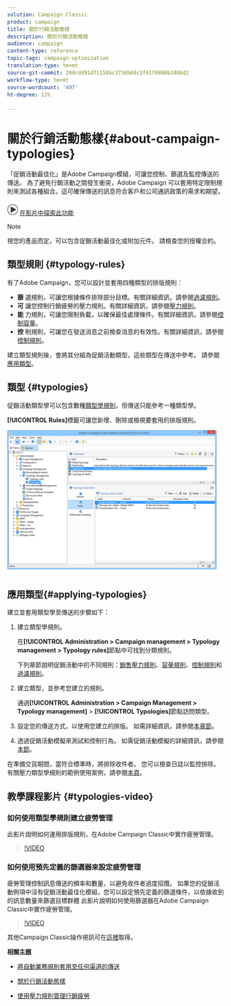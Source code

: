 ```yaml
---
solution: Campaign Classic
product: campaign
title: 關於行銷活動態樣
description: 關於行銷活動態樣
audience: campaign
content-type: reference
topic-tags: campaign-optimization
translation-type: tm+mt
source-git-commit: 20dcdd91d71158bc373db68c3f61f6808b240bd2
workflow-type: tm+mt
source-wordcount: '497'
ht-degree: 12%

---
```



# 關於行銷活動態樣{#about-campaign-typologies}

「促銷活動最佳化」是Adobe Campaign模組，可讓您控制、篩選及監控傳送的傳送。 為了避免行銷活動之間發生衝突，Adobe Campaign 可以套用特定限制規則來測試各種組合。這可確保傳送的訊息符合客戶和公司通訊政策的需求和期望。

![](assets/do-not-localize/how-to-video.png) [在影片中探索此功能](#typologies-video)

>[!NOTE]
>
>視您的產品而定，可以包含促銷活動最佳化或附加元件。 請檢查您的授權合約。

## 類型規則 {#typology-rules}

有了Adobe Campaign，您可以設計並套用四種類型的排版規則：

* **篩** 選規則，可讓您根據條件排除部分目標。有關詳細資訊，請參閱[過濾規則](../../campaign/using/filtering-rules.md)。
* **可** 讓您控制行銷疲勞的壓力規則。有關詳細資訊，請參閱[壓力規則](../../campaign/using/pressure-rules.md)。
* **能** 力規則，可讓您限制負載，以確保最佳處理條件。有關詳細資訊，請參閱[控制容量](../../campaign/using/consistency-rules.md#controlling-capacity)。
* **控** 制規則，可讓您在發送消息之前檢查消息的有效性。有關詳細資訊，請參閱[控制規則](../../campaign/using/control-rules.md)。

建立類型規則後，會將其分組為促銷活動類型，這些類型在傳送中參考。 請參閱[應用類型](#applying-typologies)。

## 類型 {#typologies}

促銷活動類型學可以包含數種[類型學規則](#typology-rules)，但傳送只能參考一種類型學。

**[!UICONTROL Rules]**&#x200B;標籤可讓您新增、刪除或檢視要套用的排版規則。

![](assets/campaign_opt_rules_tab.png)

## 應用類型{#applying-typologies}

建立並套用類型學至傳送的步驟如下：

1. 建立類型學規則。

   在&#x200B;**[!UICONTROL Administration > Campaign management > Typology management > Typology rules]**&#x200B;節點中可找到分類規則。

   下列章節說明促銷活動中的不同規則：[銷售壓力規則](../../campaign/using/pressure-rules.md)、[容量規則](../../campaign/using/consistency-rules.md#controlling-capacity)、[控制規則](../../campaign/using/control-rules.md)和[過濾規則](../../campaign/using/filtering-rules.md)。

1. 建立類型，並參考您建立的規則。

   通過&#x200B;**[!UICONTROL Administration > Campaign Management > Typology management]** > **[!UICONTROL Typologies]**&#x200B;節點訪問類型。

1. 設定您的傳送方式，以使用您建立的排版。 如需詳細資訊，請參閱[本章節](../../campaign/using/applying-rules.md#applying-a-typology-to-a-delivery)。
1. 透過促銷活動模擬來測試和控制行為。 如需促銷活動模擬的詳細資訊，請參閱[本節](../../campaign/using/campaign-simulations.md)。

在準備交貨期間，當符合標準時，將排除收件者。 您可以檢查日誌以監控排除。有關壓力類型學規則的範例使用案例，請參閱[本頁](../../campaign/using/pressure-rules.md#use-cases-on-pressure-rules)。

## 教學課程影片 {#typologies-video}

### 如何使用類型學規則建立疲勞管理

此影片說明如何運用排版規則，在Adobe Campaign Classic中實作疲勞管理。

>[!VIDEO](https://video.tv.adobe.com/v/25090?quality=12)

### 如何使用預先定義的篩選器來設定疲勞管理

疲勞管理控制訊息傳送的頻率和數量，以避免收件者過度招攬。 如果您的促銷活動例項中沒有促銷活動最佳化模組，您可以設定預先定義的篩選條件，以依據收到的訊息數量來篩選目標群體
此影片說明如何使用篩選器在Adobe Campaign Classic中實作疲勞管理。

>[!VIDEO](https://video.tv.adobe.com/v/25091?quality=12)

其他Campaign Classic操作視訊可在[這裡](https://experienceleague.adobe.com/docs/campaign-classic-learn/tutorials/overview.html?lang=zh-Hant)取得。

**相關主題**

* [將自動業務規則套用至任何渠道的傳送](https://helpx.adobe.com/campaign/kb/simplifying-campaign-management-acc.html#Applyautomaticbusinessrulestodeliveriesonanychannel)

* [關於行銷活動態樣](../../campaign/using/pressure-rules.md)

* [使用壓力規則管理行銷疲勞](https://docs.adobe.com/content/help/en/campaign-classic/using/orchestrating-campaigns/campaign-optimization/pressure-rules.html)